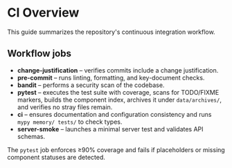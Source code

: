 # CI Overview

This guide summarizes the repository's continuous integration workflow.

## Workflow jobs

- **change-justification** – verifies commits include a change justification.
- **pre-commit** – runs linting, formatting, and key-document checks.
- **bandit** – performs a security scan of the codebase.
- **pytest** – executes the test suite with coverage, scans for TODO/FIXME markers, builds the component index, archives it under `data/archives/`, and verifies no stray files remain.
- **ci** – ensures documentation and configuration consistency and runs `mypy memory/ tests/` to check types.
- **server-smoke** – launches a minimal server test and validates API schemas.

The `pytest` job enforces ≥90% coverage and fails if placeholders or missing component statuses are detected.
